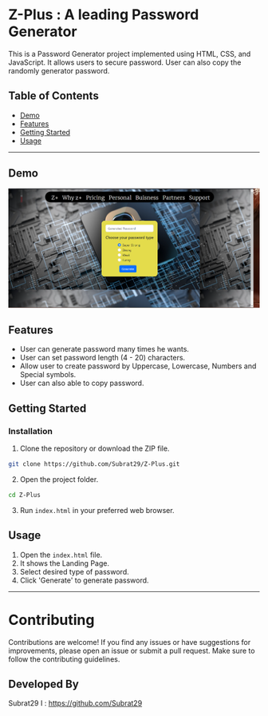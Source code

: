# Z-Plus : A leading Password Generator

This is a Password Generator project implemented using HTML, CSS, and JavaScript. It allows users to secure password. User can also copy the randomly generator password.

## Table of Contents
- [Demo](#demo)
- [Features](#features)
- [Getting Started](#getting-started)
- [Usage](#usage)

---

## Demo
![Alt text](./Output.png)


## Features

- User can generate password many times he wants.
- User can set password length (4 - 20) characters.
- Allow user to create password by Uppercase, Lowercase, Numbers and Special symbols.
- User can also able to copy password.

## Getting Started

### Installation

1. Clone the repository or download the ZIP file.

```bash
git clone https://github.com/Subrat29/Z-Plus.git
```

2. Open the project folder.

```bash
cd Z-Plus
```

3. Run `index.html` in your preferred web browser.

## Usage

1. Open the `index.html` file.
2. It shows the Landing Page.
3. Select desired type of password.
4. Click 'Generate' to generate password.
---

# Contributing
Contributions are welcome! If you find any issues or have suggestions for improvements, please open an issue or submit a pull request. Make sure to follow the contributing guidelines.

## Developed By
Subrat29 I :  https://github.com/Subrat29